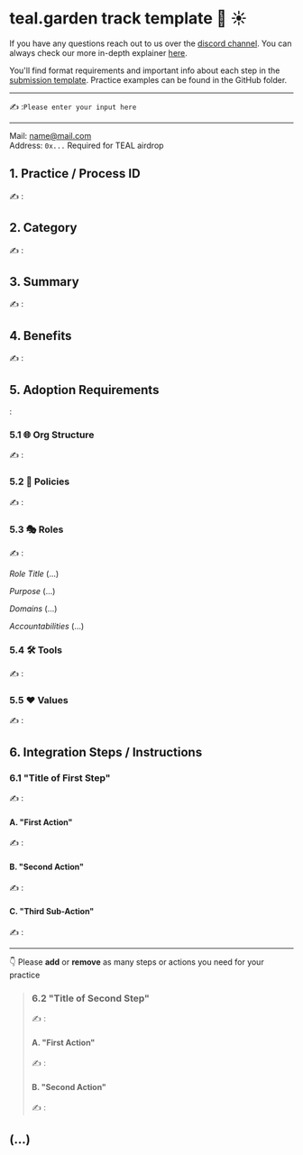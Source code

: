 # teal.garden track template :seedling: :sunny: 


If you have any questions reach out to us over the [discord channel](https://discord.gg/T5NU2q5). You can always check our more in-depth explainer [here](https://github.com/deora-earth/tealgarden/blob/develop/docs/teal-basics.md).

You'll find format requirements and important info about each step in the [submission template](https://hackmd.io/@5-YIdqM_TiWI7n-xRmaUqg/H1ywNR6_I). Practice examples can be found in the GitHub folder.

---
:writing_hand: :`Please enter your input here`

---

Mail: name@mail.com  
Address: `0x...` Required for TEAL airdrop


## 1. Practice / Process ID

:writing_hand: :


## 2. Category

:writing_hand: :

## 3. Summary

:writing_hand: :

## 4. Benefits

:writing_hand: :

## 5. Adoption Requirements
:
### 5.1 :globe_with_meridians: Org Structure

:writing_hand: : 
### 5.2 :scroll: Policies

:writing_hand: :

### 5.3 :performing_arts: Roles

:writing_hand: :

*Role Title*
(...)

*Purpose*
(...)

*Domains*
(...)

*Accountabilities*
(...) 

### 5.4 :hammer_and_wrench: Tools 

:writing_hand: :

### 5.5 :heart: Values

:writing_hand: :

## 6. Integration Steps / Instructions

### 6.1 "Title of First Step"

:writing_hand: :

#### A. "First Action"

:writing_hand: :

#### B. "Second Action"

:writing_hand: :

#### C. "Third Sub-Action"

:writing_hand: :

___
:point_down: Please **add** or **remove** as many steps or actions you need for your practice

> ### 6.2 "Title of Second Step"
> :writing_hand: :
>
> #### A. "First Action"
>
> :writing_hand: :
>
> #### B. "Second Action"
>
> :writing_hand: :
>

## (...)
